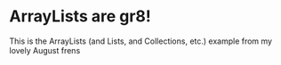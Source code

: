 # ArrayLists are gr8!

This is the ArrayLists (and Lists, and Collections, etc.) example from my lovely August frens
